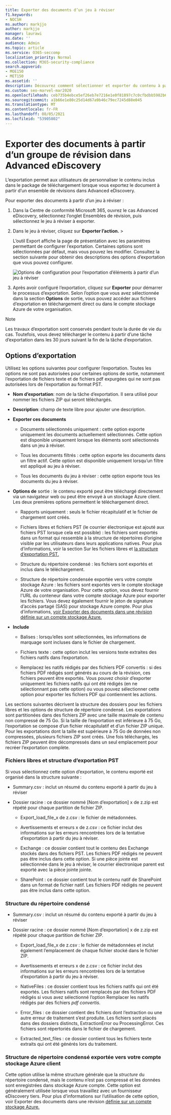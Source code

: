 ```yaml
---
title: Exporter des documents d’un jeu à réviser
f1.keywords:
- NOCSH
ms.author: markjjo
author: markjjo
manager: laurawi
ms.date: ''
audience: Admin
ms.topic: article
ms.service: O365-seccomp
localization_priority: Normal
ms.collection: M365-security-compliance
search.appverid:
- MOE150
- MET150
ms.assetid: ''
description: Découvrez comment sélectionner et exporter du contenu à partir d’un Advanced eDiscovery de révision pour les présentations ou les avis externes.
ms.custom: seo-marvel-mar2020
ms.openlocfilehash: ceb735b4ebce5ef26eb7e7216e1e0f81897c7c0cfbdbb5982b632e6f355e442a
ms.sourcegitcommit: a1b66e1e80c25d14d67a9b46c79ec7245d88e045
ms.translationtype: MT
ms.contentlocale: fr-FR
ms.lasthandoff: 08/05/2021
ms.locfileid: "53905802"
---
```

# <a name="export-documents-from-a-review-set-in-advanced-ediscovery"></a>Exporter des documents à partir d’un groupe de révision dans Advanced eDiscovery

L’exportation permet aux utilisateurs de personnaliser le contenu inclus dans le package de téléchargement lorsque vous exportez le document à partir d’un ensemble de révisions dans Advanced eDiscovery.

Pour exporter des documents à partir d’un jeu à réviser :

1. Dans la Centre de conformité Microsoft 365, ouvrez le cas Advanced eDiscovery,  sélectionnez l’onglet Ensembles de révision, puis sélectionnez le jeu à réviser à exporter.

2. Dans le jeu à réviser, cliquez sur **Exporter l’action.**  >  

   L’outil Export affiche la page de présentation avec les paramètres permettant de configurer l’exportation. Certaines options sont sélectionnées par défaut, mais vous pouvez les modifier. Consultez la section suivante pour obtenir des descriptions des options d’exportation que vous pouvez configurer.

   ![Options de configuration pour l’exportation d’éléments à partir d’un jeu à réviser](../media/bcfc72c7-4a01-4697-9e16-2965b7f04fdb.png)

3. Après avoir configuré l’exportation, cliquez sur **Exporter** pour démarrer le processus d’exportation. Selon l’option que vous avez sélectionnée dans la section **Options** de sortie, vous pouvez accéder aux fichiers d’exportation en téléchargement direct ou dans le compte stockage Azure de votre organisation.

> [!NOTE]
> Les travaux d’exportation sont conservés pendant toute la durée de vie du cas. Toutefois, vous devez télécharger le contenu à partir d’une tâche d’exportation dans les 30 jours suivant la fin de la tâche d’exportation.

## <a name="export-options"></a>Options d’exportation

Utilisez les options suivantes pour configurer l’exportation. Toutes les options ne sont pas autorisées pour certaines options de sortie, notamment l’exportation de fichiers texte et de fichiers pdf expurgées qui ne sont pas autorisées lors de l’exportation au format PST.

- **Nom d’exportation**: nom de la tâche d’exportation. Il sera utilisé pour nommer les fichiers ZIP qui seront téléchargés.

- **Description**: champ de texte libre pour ajouter une description.

- **Exporter ces documents**

  - Documents sélectionnés uniquement : cette option exporte uniquement les documents actuellement sélectionnés. Cette option est disponible uniquement lorsque les éléments sont sélectionnés dans un jeu à réviser.
  
  - Tous les documents filtrés : cette option exporte les documents dans un filtre actif. Cette option est disponible uniquement lorsqu’un filtre est appliqué au jeu à réviser.
  
  - Tous les documents du jeu à réviser : cette option exporte tous les documents du jeu à réviser.

- **Options de** sortie : le contenu exporté peut être téléchargé directement via un navigateur web ou peut être envoyé à un stockage Azure client. Les deux premières options permettent le téléchargement direct.
  
  - Rapports uniquement : seuls le fichier récapitulatif et le fichier de chargement sont créés.
  
  - Fichiers libres et fichiers PST (le courrier électronique est ajouté aux fichiers PST lorsque cela est possible) : les fichiers sont exportés dans un format qui ressemble à la structure de répertoires d’origine visible par les utilisateurs dans leurs applications natives.  Pour plus d’informations, voir la section Sur les fichiers libres et [la structure d’exportation PST.](#loose-files-and-pst-export-structure)
  
  - Structure du répertoire condensé : les fichiers sont exportés et inclus dans le téléchargement.
  
  - Structure de répertoire condensée exportée vers votre compte stockage Azure : les fichiers sont exportés vers le compte stockage Azure de votre organisation. Pour cette option, vous devez fournir l’URL du conteneur dans votre compte stockage Azure pour exporter les fichiers. Vous devez également fournir le jeton de signature d’accès partagé (SAS) pour stockage Azure compte. Pour plus d’informations, [voir Exporter des documents dans une révision définie sur un compte stockage Azure.](download-export-jobs.md)

- **Include**
  
  - Balises : lorsqu’elles sont sélectionnées, les informations de marquage sont incluses dans le fichier de chargement.
  
  - Fichiers texte : cette option inclut les versions texte extraites des fichiers natifs dans l’exportation.
  
  - Remplacez les natifs rédigés par des fichiers PDF convertis : si des fichiers PDF rédigés sont générés au cours de la révision, ces fichiers peuvent être exportés. Vous pouvez choisir d’exporter uniquement les fichiers natifs qui ont été rédigés (en ne sélectionnant pas cette option) ou vous pouvez sélectionner cette option pour exporter les fichiers PDF qui contiennent les actions.

Les sections suivantes décrivent la structure des dossiers pour les fichiers libres et les options de structure de répertoire condensé. Les exportations sont partitionées dans des fichiers ZIP avec une taille maximale de contenu non compressé de 75 Go. Si la taille de l’exportation est inférieure à 75 Go, l’exportation se compose d’un fichier récapitulatif et d’un fichier ZIP unique. Pour les exportations dont la taille est supérieure à 75 Go de données non compressées, plusieurs fichiers ZIP sont créés. Une fois téléchargés, les fichiers ZIP peuvent être décompressés dans un seul emplacement pour recréer l’exportation complète.

### <a name="loose-files-and-pst-export-structure"></a>Fichiers libres et structure d’exportation PST

Si vous sélectionnez cette option d’exportation, le contenu exporté est organisé dans la structure suivante :

- Summary.csv : inclut un résumé du contenu exporté à partir du jeu à réviser

- Dossier racine : ce dossier nommé [Nom d’exportation] x de z.zip est répété pour chaque partition de fichier ZIP.
  
  - Export_load_file_x de z.csv : le fichier de métadonnées.
  
  - Avertissements et erreurs x de z.csv : ce fichier inclut des informations sur les erreurs rencontrées lors de la tentative d’exportation à partir du jeu à réviser.
  
  - Exchange : ce dossier contient tout le contenu des Exchange stockés dans des fichiers PST. Les fichiers PDF rédigés ne peuvent pas être inclus dans cette option. Si une pièce jointe est sélectionnée dans le jeu à réviser, le courrier électronique parent est exporté avec la pièce jointe jointe.
  
  - SharePoint : ce dossier contient tout le contenu natif de SharePoint dans un format de fichier natif. Les fichiers PDF rédigés ne peuvent pas être inclus dans cette option.

### <a name="condensed-directory-structure"></a>Structure du répertoire condensé

- Summary.csv : inclut un résumé du contenu exporté à partir du jeu à réviser

- Dossier racine : ce dossier nommé [Nom d’exportation] x de z.zip est répété pour chaque partition de fichier ZIP.
  
  - Export_load_file_x de z.csv : le fichier de métadonnées et inclut également l’emplacement de chaque fichier stocké dans le fichier ZIP.
  
  - Avertissements et erreurs x de z.csv : ce fichier inclut des informations sur les erreurs rencontrées lors de la tentative d’exportation à partir du jeu à réviser.

  - NativeFiles : ce dossier contient tous les fichiers natifs qui ont été exportés. Les fichiers natifs sont remplacés par des fichiers PDF rédigés si vous avez sélectionné l’option Remplacer les natifs rédigés par des fichiers *pdf convertis.*
  
  - Error_files : ce dossier contient des fichiers dont l’extraction ou une autre erreur de traitement s’est produite. Les fichiers sont placés dans des dossiers distincts, ExtractionError ou ProcessingError. Ces fichiers sont répertoriés dans le fichier de chargement.

  - Extracted_text_files : ce dossier contient tous les fichiers texte extraits qui ont été générés lors du traitement.

### <a name="condensed-directory-structure-exported-to-your-azure-storage-account"></a>Structure de répertoire condensé exportée vers votre compte stockage Azure client

Cette option utilise la même structure générale que la *structure* du répertoire condensé, mais le contenu n’est pas compressé et les données sont enregistrées dans stockage Azure compte. Cette option est généralement utilisée lorsque vous travaillez avec un fournisseur eDiscovery tiers. Pour plus d’informations sur l’utilisation de cette option, voir Exporter des documents dans une révision [définie sur un compte stockage Azure.](download-export-jobs.md)
